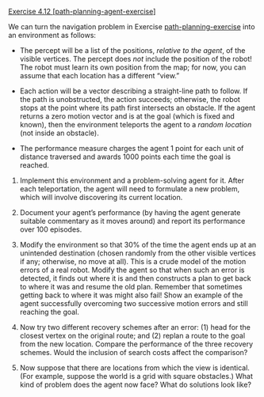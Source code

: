 [Exercise 4.12 \[path-planning-agent-exercise\]](ex_12/)

We can turn the navigation problem in
Exercise [path-planning-exercise](#/) into an environment as
follows:

-   The percept will be a list of the positions, *relative to the
    agent*, of the visible vertices. The percept does
    *not* include the position of the robot! The robot must
    learn its own position from the map; for now, you can assume that
    each location has a different “view.”

-   Each action will be a vector describing a straight-line path
    to follow. If the path is unobstructed, the action succeeds;
    otherwise, the robot stops at the point where its path first
    intersects an obstacle. If the agent returns a zero motion vector
    and is at the goal (which is fixed and known), then the environment
    teleports the agent to a *random location* (not inside
    an obstacle).

-   The performance measure charges the agent 1 point for each unit of
    distance traversed and awards 1000 points each time the goal
    is reached.

1.  Implement this environment and a problem-solving agent for it. After
    each teleportation, the agent will need to formulate a new problem,
    which will involve discovering its current location.

2.  Document your agent’s performance (by having the agent generate
    suitable commentary as it moves around) and report its performance
    over 100 episodes.

3.  Modify the environment so that 30% of the time the agent ends up at
    an unintended destination (chosen randomly from the other visible
    vertices if any; otherwise, no move at all). This is a crude model
    of the motion errors of a real robot. Modify the agent so that when
    such an error is detected, it finds out where it is and then
    constructs a plan to get back to where it was and resume the
    old plan. Remember that sometimes getting back to where it was might
    also fail! Show an example of the agent successfully overcoming two
    successive motion errors and still reaching the goal.

4.  Now try two different recovery schemes after an error: (1) head for
    the closest vertex on the original route; and (2) replan a route to
    the goal from the new location. Compare the performance of the three
    recovery schemes. Would the inclusion of search costs affect the
    comparison?

5.  Now suppose that there are locations from which the view
    is identical. (For example, suppose the world is a grid with
    square obstacles.) What kind of problem does the agent now face?
    What do solutions look like?
